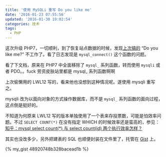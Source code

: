 ```yaml
---
title: '使用 MySQLi 重写 Do you like me'
date: '2016-01-23 07:55:56'
updated: '2016-01-30 19:02:54'
categories: 技术
tags:
  - PHP
---
```



这次升级 PHP7，一切顺利，到了恢复站点数据的时候，发现[上次搞的](https://prinzeugen.net/do-you-like-me/) “Do you like me?” 不工作了。看了日志发现是 `mysql_connect()` 这个函数的问题。

看了下文档，原来在 PHP7 中全面移除了 `mysql_` 系列函数，转而使用 `mysqli` 或者 PDO。。fuck 劳资皮肤站里都是 mysql_ 系列函数啊啊

上次偷懒用的 LWL12 写的，看来他也没想到这种情况呢。遂使用 mysqli 重写之。

mysqli 改为以面向对象的方式操作数据库，而不是 `mysql_` 系列函数的面向过程，这点倒是挺好的。

不知道为何原来 LWL12 写的版本单独使用了一个表来存投票数，可能是怕效率问题。不过 `SELECT COUNT(*)` 在没有指定 WHICH 的时候效率还是蛮高的，参见：[知乎：mysql select count(*) 与 select count(id) 两个执行效率怎样？](https://www.zhihu.com/question/19641756)

其实也没改多少，另外把建表的 SQL 也顺便封装在文件里了，托管在 [Gist](https://gist.github.com/printempw/48920748b328bacead1b) 上。

{% my_gist 48920748b328bacead1b %}



